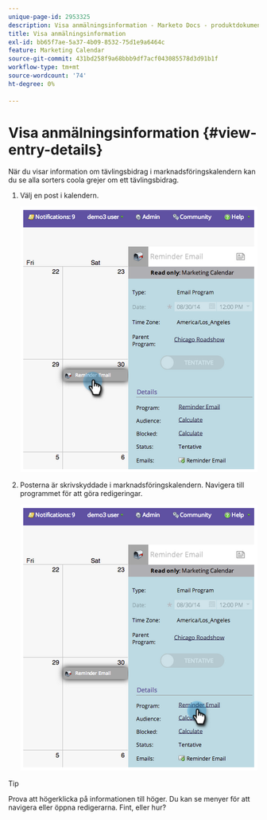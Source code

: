 ```yaml
---
unique-page-id: 2953325
description: Visa anmälningsinformation - Marketo Docs - produktdokumentation
title: Visa anmälningsinformation
exl-id: bb65f7ae-5a37-4b09-8532-75d1e9a6464c
feature: Marketing Calendar
source-git-commit: 431bd258f9a68bbb9df7acf043085578d3d91b1f
workflow-type: tm+mt
source-wordcount: '74'
ht-degree: 0%

---
```


# Visa anmälningsinformation {#view-entry-details}

När du visar information om tävlingsbidrag i marknadsföringskalendern kan du se alla sorters coola grejer om ett tävlingsbidrag.

1. Välj en post i kalendern.

   ![](assets/image2014-9-26-10-3a30-3a44.png)

1. Posterna är skrivskyddade i marknadsföringskalendern. Navigera till programmet för att göra redigeringar.

   ![](assets/image2014-9-26-10-3a31-3a1.png)

>[!TIP]
>
>Prova att högerklicka på informationen till höger. Du kan se menyer för att navigera eller öppna redigerarna. Fint, eller hur?
